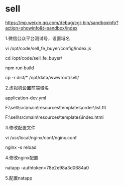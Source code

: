 # sell


 https://mp.weixin.qq.com/debug/cgi-bin/sandboxinfo?action=showinfo&t=sandbox/index

1.微信公众平台测试号，设置域名


vi /opt/code/sell_fe_buyer/config/index.js 

cd /opt/code/sell_fe_buyer/

npm run build

cp -r dist/* /opt/data/wwwroot/sell/


2.虚拟机设置前端域名

application-dev.yml

F:\sell\src\main\resources\templates\order\list.ftl

F:\sell\src\main\resources\templates\index.html

3.修改配置文件

vi /usr/local/nginx/conf/nginx.conf

nginx -s reload

4.修改nginx配置


natapp -authtoken=78e2e98a3d0684a0

5.配置natapp
